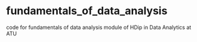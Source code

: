 # fundamentals_of_data_analysis
code for fundamentals of data analysis module of HDip in Data Analytics at ATU
